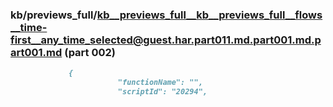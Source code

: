 ### kb/previews_full/kb__previews_full__kb__previews_full__flows__time-first__any_time_selected@guest.har.part011.md.part001.md.part001.md (part 002)

```md
             {
                        "functionName": "",
                        "scriptId": "20294",
                       
```

```
